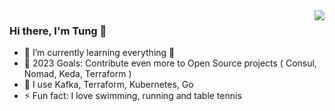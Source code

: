 
<img align="right" src="https://github-readme-stats.vercel.app/api?username=dttung2905&show_icons=true&hide_title=true&hide_border=true&count_private=true&icon_color=CE1D2D&text_color=718096&bg_color=00000000&include_all_commits=false" />

### Hi there, I'm Tung 👋

- 🌱 I’m currently learning everything 🤣
- 🥅 2023 Goals: Contribute even more to Open Source projects ( Consul, Nomad, Keda, Terraform )
- 🔭 I use Kafka, Terraform, Kubernetes, Go
- ⚡ Fun fact: I love swimming, running and table tennis
